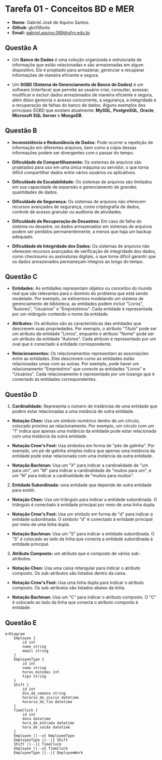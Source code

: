 # __Tarefa 01 - Conceitos BD e MER__

* __Nome__: Gabriel José de Aquino Santos.
* __Github__: gbrl08snts
* __Email:__ gabriel.aquino.069@ufrn.edu.br

## __Questão A__

* Um __Banco de Dados__ é uma coleção organizada e estruturada de informaçõe que estão relacionadas e são armazenadas em algum dispositivo. Ele é projetado para
armazenar, gerenciar e recuperar informações de maneira eficiente e segura.

* Um __SGBD (Sistema de Gerenciamento de Banco de Dados)__ é um software (interface) que permite ao usuário criar, consultar, acessar, modificar e excluir dados 
armazenados de maneira eficiente e segura, além disso gerencia o acesso concorrente, a segurança, a integridade e a recuperação de falhas do banco de dados. Alguns 
exemplos dos principais SGBD que existem atualmente: __MySQL__, __PostgreSQL__, __Oracle__, __Microsoft SQL Server__ e __MongoDB__.

## __Questão B__

* __Inconsistência e Redundância de Dados:__ Pode ocorrer a repetição de informação em diferentes arquivos, bem como a cópia dessas informações podem ser divergentes 
com o passar do tempo.

* __Dificuldade de Compartilhamento:__ Os sistemas de arquivos são projetados para uso em uma única máquina ou servidor, o que torna difícil compartilhar dados entre 
vários usuários ou aplicativos.

* __Dificuldade de Escalabilidade:__ Os sistemas de arquivos são limitados em sua capacidade de expansão e gerenciamento de grandes quantidades de dados.

* __Dificuldade de Segurança:__ Os sistemas de arquivos não oferecem recursos avançados de segurança, como criptografia de dados, controle de acesso granular ou 
auditoria de atividades.

* __Dificuldade de Recuperação de Desastres:__ Em caso de falha do sistema ou desastre, os dados armazenados em sistemas de arquivos podem ser perdidos 
permanentemente, a menos que haja um backup adequado.

* __Dificuldade de Integridade dos Dados:__ Os sistemas de arquivos não oferecem recursos avançados de verificação de integridade dos dados, como checksums ou 
assinaturas digitais, o que torna difícil garantir que os dados armazenados permaneçam íntegros ao longo do tempo.

## __Questão C__

* __Entidades:__ As entidades representam objetos ou conceitos do mundo real que são relevantes para o domínio do problema que está sendo modelado. Por exemplo, se 
estivermos modelando um sistema de gerenciamento de biblioteca, as entidades podem incluir "Livros", "Autores", "Usuários" e "Empréstimos". Cada entidade é 
representada por um retângulo contendo o nome da entidade.

* __Atributos:__ Os atributos são as características das entidades que descrevem suas propriedades. Por exemplo, o atributo "Título" pode ser um atributo da entidade 
"Livros", enquanto o atributo "Nome" pode ser um atributo da entidade "Autores". Cada atributo é representado por um oval que é conectado à entidade correspondente.

* __Relacionamentos:__ Os relacionamentos representam as associações entre as entidades. Eles descrevem como as entidades estão relacionadas umas com as outras. Por 
exemplo, pode haver um relacionamento "Empréstimo" que conecte as entidades "Livros" e "Usuários". Cada relacionamento é representado por um losango que é conectado às 
entidades correspondentes.

## __Questão D__

1. __Cardinalidade:__ Representa o número de instâncias de uma entidade que podem estar relacionadas a uma instância de outra entidade.

* __Notação Chen:__ Usa um símbolo numérico dentro de um círculo, colocado próximo ao relacionamento. Por exemplo, um círculo com um "1" indica que apenas uma 
instância da entidade pode estar relacionada com uma instância da outra entidade.

* __Notação Crow's Foot:__ Usa símbolos em forma de "pés de galinha". Por exemplo, um pé de galinha simples indica que apenas uma instância da entidade pode estar 
relacionada com uma instância da outra entidade.

* __Notação Bachman:__ Usa um "X" para indicar a cardinalidade de "um para um", um "M" para indicar a cardinalidade de "muitos para um", e um "N" para indicar a 
cardinalidade de "muitos para muitos".

2. __Entidade Subordinada:__ uma entidade que depende de outra entidade para existir.

* __Notação Chen:__ Usa um triângulo para indicar a entidade subordinada. O triângulo é conectado à entidade principal por meio de uma linha dupla.

* __Notação Crow's Foot:__ Usa um símbolo em forma de "d" para indicar a entidade subordinada. O símbolo "d" é conectado à entidade principal por meio de uma linha 
dupla.

* __Notação Bachman:__ Usa um "S" para indicar a entidade subordinada. O "S" é colocado ao lado da linha que conecta a entidade subordinada à entidade principal.

3. __Atributo Composto:__ um atributo que é composto de vários sub-atributos.

* __Notação Chen:__ Usa uma caixa retangular para indicar o atributo composto. Os sub-atributos são listados dentro da caixa.

* __Notação Crow's Foot:__ Usa uma linha dupla para indicar o atributo composto. Os sub-atributos são listados abaixo da linha.

* __Notação Bachman:__ Usa um "C" para indicar o atributo composto. O "C" é colocado ao lado da linha que conecta o atributo composto à entidade.

## __Questão E__
```mermaid 
erDiagram
    Employee {
        id int
        nome string
        email string
    }
    EmployeeType {
        id int
        nome string
        horas_minimas int
        tipo string
    }
    Shift {
        id int
        dia_da_semana string
        horario_de_inicio datetime
        horario_de_fim datetime
    }
    TimeClock {
        id int
        data datetime
        hora_de_entrada datetime
        hora_de_saida datetime
    }
    Employee ||--o{ EmployeeType
    EmployeeType ||--|{ Shift
    Shift ||--|{ TimeClock
    Employee ||--o{ TimeClock
    EmployeeType ||--|{ EmployeeWork
```



